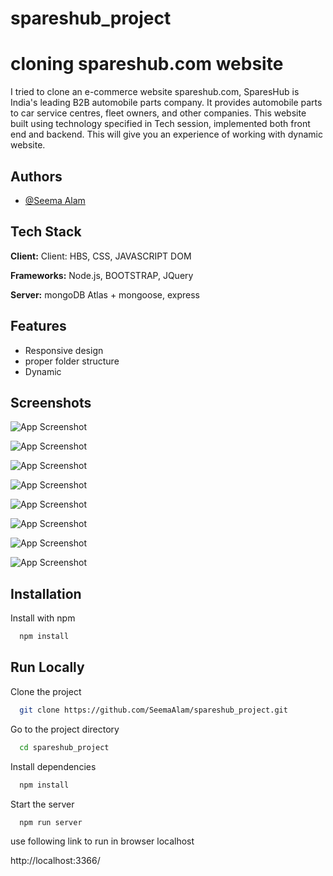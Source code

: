 # spareshub_project
# cloning spareshub.com website

I tried to clone an e-commerce website spareshub.com, SparesHub is India's leading B2B automobile parts company. It provides automobile parts to car service centres, fleet owners, and other companies.
 This website built using technology specified in Tech session, implemented both front end and backend. This will give you an experience of working with dynamic website.


## Authors

- [@Seema Alam](https://github.com/SeemaAlam)


  
## Tech Stack

**Client:** Client: HBS, CSS, JAVASCRIPT DOM

**Frameworks:**  Node.js, BOOTSTRAP, JQuery

**Server:**  mongoDB Atlas + mongoose, express
  
## Features

- Responsive design
- proper folder structure
- Dynamic

  
## Screenshots

![App Screenshot](https://drive.google.com/drive/folders/1InKGVOZAWFmjxI5S3SQ7Jxn1ZAl54HA5?usp=sharing)

![App Screenshot](https://drive.google.com/file/d/15t0EHSE24ntnOZG9WawCvzVYZ3aqyokW/view?usp=sharing)

![App Screenshot](https://drive.google.com/file/d/1xXnim4t36GZCG3k5fgEgYt1dR9V-IsbV/view?usp=sharing)

![App Screenshot](https://drive.google.com/file/d/1IN_Q4kx9JZ4LmaM75ZVKj3z7g6NUoswB/view?usp=sharing)

![App Screenshot](https://drive.google.com/file/d/1CPVgo5Szx2EGWLTtV61NiTtx7E6dtBsO/view?usp=sharing)

![App Screenshot](https://drive.google.com/file/d/1yeg68sDAS_619f-5YuCZul9I0D6hxBKo/view?usp=sharing)

![App Screenshot](https://drive.google.com/file/d/1Uyly3QOU1kIaq69heQBYFp-BVrjmEAuX/view?usp=sharing)

![App Screenshot](https://drive.google.com/file/d/16US9qkQuaFN1U0_y_Tah1L20PQ4csLAW/view?usp=sharing)

  
## Installation

Install with npm

```bash
  npm install
```
    
## Run Locally

Clone the project

```bash
  git clone https://github.com/SeemaAlam/spareshub_project.git
```

Go to the project directory

```bash
  cd spareshub_project
```

Install dependencies

```bash
  npm install
```

Start the server

```bash
  npm run server
```
use following link to run in browser
localhost

http://localhost:3366/
  
